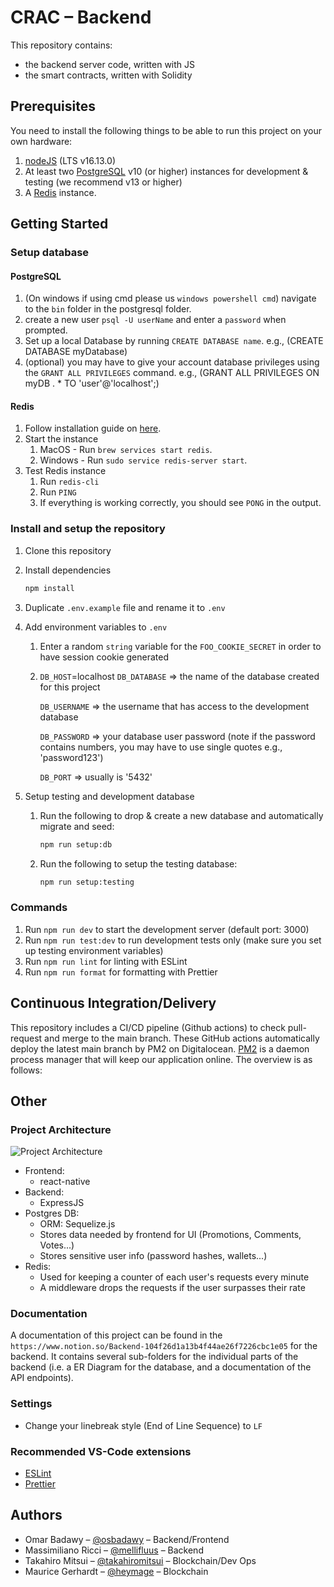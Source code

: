# CRAC – Backend

This repository contains:

- the backend server code, written with JS
- the smart contracts, written with Solidity

## Prerequisites

You need to install the following things to be able to run this project on your own hardware:

1. [nodeJS](https://nodejs.org/en/download/) (LTS v16.13.0)
2. At least two [PostgreSQL](https://www.postgresql.org/download/) v10 (or higher) instances for development & testing (we recommend v13 or higher)
3. A [Redis](https://redis.io/docs/getting-started/installation/) instance.

## Getting Started

### Setup database

#### PostgreSQL

1. (On windows if using cmd please us `windows powershell cmd`) navigate to the `bin` folder in the postgresql folder.
2. create a new user `psql -U userName` and enter a `password` when prompted.
3. Set up a local Database by running `CREATE DATABASE name`.
   e.g., (CREATE DATABASE myDatabase)
4. (optional) you may have to give your account database privileges using the `GRANT ALL PRIVILEGES` command.
   e.g., (GRANT ALL PRIVILEGES ON myDB . \* TO 'user'@'localhost';)

#### Redis

1. Follow installation guide on [here](https://redis.io/docs/getting-started/installation/).
2. Start the instance
   1. MacOS - Run `brew services start redis`.
   2. Windows - Run `sudo service redis-server start`.
3. Test Redis instance
   1. Run `redis-cli`
   2. Run `PING`
   3. If everything is working correctly, you should see `PONG` in the output.

### Install and setup the repository

1. Clone this repository
2. Install dependencies

   ```zsh
   npm install
   ```

3. Duplicate `.env.example` file and rename it to `.env`
4. Add environment variables to `.env`

   1. Enter a random `string` variable for the `FOO_COOKIE_SECRET` in order to have session cookie generated
   2. `DB_HOST`=localhost
      `DB_DATABASE` => the name of the database created for this project

      `DB_USERNAME` => the username that has access to the development database

      `DB_PASSWORD` => your database user password (note if the password contains numbers, you may have to use single quotes e.g., 'password123')

      `DB_PORT` => usually is '5432'

5. Setup testing and development database

   1. Run the following to drop & create a new database and automatically migrate and seed:

      ```zsh
      npm run setup:db
      ```

   2. Run the following to setup the testing database:

      ```zsh
      npm run setup:testing
      ```

### Commands

1. Run `npm run dev` to start the development server (default port: 3000)
2. Run `npm run test:dev` to run development tests only (make sure you set up testing environment variables)
3. Run `npm run lint` for linting with ESLint
4. Run `npm run format` for formatting with Prettier

## Continuous Integration/Delivery
This repository includes a CI/CD pipeline (Github actions) to check pull-request and merge to the main branch. These GitHub actions automatically deploy the latest main branch by PM2 on Digitalocean. [PM2](https://pm2.keymetrics.io) is a daemon process manager that will keep our application online. The overview is as follows:

## Other

### Project Architecture

![Project Architecture](https://user-images.githubusercontent.com/28442090/164616055-627c3748-2296-4ff4-84cc-1aa7c0fb95c1.png)

- Frontend:
  - react-native
- Backend:
  - ExpressJS
- Postgres DB:
  - ORM: Sequelize.js
  - Stores data needed by frontend for UI (Promotions, Comments, Votes...)
  - Stores sensitive user info (password hashes, wallets...)
- Redis:
  - Used for keeping a counter of each user's requests every minute
  - A middleware drops the requests if the user surpasses their rate

### Documentation

A documentation of this project can be found in the `https://www.notion.so/Backend-104f26d1a13b4f44ae26f7226cbc1e05` for the backend. It contains several sub-folders for the individual parts of the backend (i.e. a ER Diagram for the database, and a documentation of the API endpoints).

### Settings

- Change your linebreak style (End of Line Sequence) to `LF`

### Recommended VS-Code extensions

- [ESLint](https://marketplace.visualstudio.com/items?itemName=dbaeumer.vscode-eslint)
- [Prettier](https://marketplace.visualstudio.com/items?itemName=esbenp.prettier-vscode)

## Authors

- Omar Badawy – [@osbadawy](https://github.com/osbadawy) – Backend/Frontend
- Massimiliano Ricci – [@mellifluus](https://github.com/mellifluus) – Backend
- Takahiro Mitsui – [@takahiromitsui](https://github.com/takahiromitsui) – Blockchain/Dev Ops
- Maurice Gerhardt – [@heymage](https://github.com/heymage) – Blockchain
